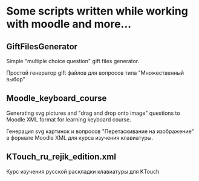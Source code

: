 # Some scripts written while working with moodle and more...


## GiftFilesGenerator
Simple "multiple choice question" gift files generator.

Простой генератор gift файлов для вопросов типа "Множественный выбор"

## Moodle_keyboard_course
Generating svg pictures and "drag and drop onto image" questions to Moodle XML format for learning keyboard course.

Генерация svg картинок и вопросов "Перетаскивание на изображение" в формате Moodle XML для курса изучения клавиатуры.

## KTouch_ru_rejik_edition.xml 
Курс изучения русской раскладки клавиатуры для KTouch